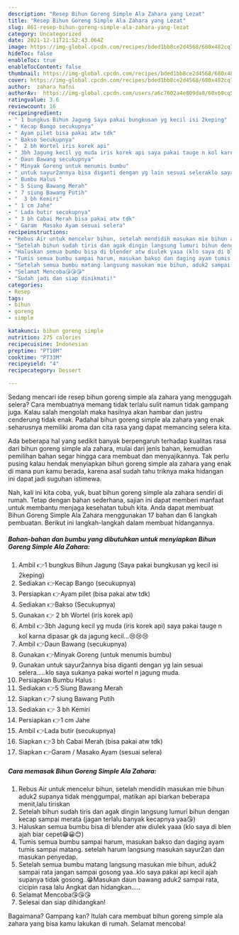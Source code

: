```yaml
---
description: "Resep Bihun Goreng Simple Ala Zahara yang Lezat"
title: "Resep Bihun Goreng Simple Ala Zahara yang Lezat"
slug: 861-resep-bihun-goreng-simple-ala-zahara-yang-lezat
category: Uncategorized
date: 2021-12-11T21:52:43.064Z
image: https://img-global.cpcdn.com/recipes/bded1bb8ce2d4568/680x482cq70/bihun-goreng-simple-ala-zahara-foto-resep-utama.jpg
hideToc: false
enableToc: true
enableTocContent: false
thumbnail: https://img-global.cpcdn.com/recipes/bded1bb8ce2d4568/680x482cq70/bihun-goreng-simple-ala-zahara-foto-resep-utama.jpg
cover: https://img-global.cpcdn.com/recipes/bded1bb8ce2d4568/680x482cq70/bihun-goreng-simple-ala-zahara-foto-resep-utama.jpg
author:  zahara hafni
authorAv:  https://img-global.cpcdn.com/users/a6c7602a4e809da8/60x60cq50/avatar.jpg
ratingvalue: 3.6
reviewcount: 16
recipeingredient:
- " 1 bungkus Bihun Jagung Saya pakai bungkusan yg kecil isi 2keping"
- " Kecap Bango secukupnya"
- " Ayam pilet bisa pakai atw tdk"
- " Bakso Secukupnya"
- "  2 bh Wortel iris korek api"
- " 3bh Jagung kecil yg muda iris korek api saya pakai tauge n kol karna dipasar gk da jagung kecil"
- " Daun Bawang secukupnya"
- " Minyak Goreng untuk menumis bumbu"
- " untuk sayur2annya bisa diganti dengan yg lain sesuai seleraklo saya sukanya pakai wortel n jagung muda"
- " Bumbu Halus "
- " 5 Siung Bawang Merah"
- " 7 siung Bawang Putih"
- "  3 bh Kemiri"
- " 1 cm Jahe"
- " Lada butir secukupnya"
- " 3 bh Cabai Merah bisa pakai atw tdk"
- " Garam  Masako Ayam sesuai selera"
recipeinstructions:
- "Rebus Air untuk mencelur bihun, setelah mendidih masukan mie bihun aduk2 supanya tidak menggumpal, matikan api biarkan beberapa menit,lalu tiriskan"
- "Setelah bihun sudah tiris dan agak dingin langsung lumuri bihun dengan kecap sampai merata (jagan terlalu banyak kecapnya yaa😘)"
- "Haluskan semua bumbu bisa di blender atw diulek yaaa (klo saya di blen ajah biar cepet😁😀😊)"
- "Tumis semua bumbu sampai harum, masukan bakso dan daging ayam tumis sampai matang. setelah harum langsung masukan sayur2an dan masukan penyedap."
- "Setelah semua bumbu matang langsung masukan mie bihun, aduk2 sampai rata jangan sampai gosong yaa..klo saya pakai api kecil ajah supanya tidak gosong..😁Masukan daun bawang aduk2 sampai rata, cicipin rasa lalu Angkat dan hidangkan....."
- "Selamat Mencoba😘😘😘"
- "Sudah jadi dan siap dinikmati!"
categories:
- Resep
tags:
- bihun
- goreng
- simple

katakunci: bihun goreng simple 
nutrition: 275 calories
recipecuisine: Indonesian
preptime: "PT10M"
cooktime: "PT33M"
recipeyield: "4"
recipecategory: Dessert

---
```



Sedang mencari ide resep bihun goreng simple ala zahara yang menggugah selera? Cara membuatnya memang tidak terlalu sulit namun tidak gampang juga. Kalau salah mengolah maka hasilnya akan hambar dan justru cenderung tidak enak. Padahal bihun goreng simple ala zahara yang enak seharusnya memiliki aroma dan cita rasa yang dapat memancing selera kita.




Ada beberapa hal yang sedikit banyak berpengaruh terhadap kualitas rasa dari bihun goreng simple ala zahara, mulai dari jenis bahan, kemudian pemilihan bahan segar hingga cara membuat dan menyajikannya. Tak perlu pusing kalau hendak menyiapkan bihun goreng simple ala zahara yang enak di mana pun kamu berada, karena asal sudah tahu triknya maka hidangan ini dapat jadi suguhan istimewa.


Nah, kali ini kita coba, yuk, buat bihun goreng simple ala zahara sendiri di rumah. Tetap dengan bahan sederhana, sajian ini dapat memberi manfaat untuk membantu menjaga kesehatan tubuh kita. Anda dapat membuat Bihun Goreng Simple Ala Zahara menggunakan 17 bahan dan 6 langkah pembuatan. Berikut ini langkah-langkah dalam membuat hidangannya.

<!--inarticleads1-->

##### Bahan-bahan dan bumbu yang dibutuhkan untuk menyiapkan Bihun Goreng Simple Ala Zahara:

1. Ambil  👉1 bungkus Bihun Jagung (Saya pakai bungkusan yg kecil isi 2keping)
1. Sediakan  👉Kecap Bango (secukupnya)
1. Persiapkan  👉Ayam pilet (bisa pakai atw tdk)
1. Sediakan  👉Bakso (Secukupnya)
1. Gunakan  👉 2 bh Wortel (iris korek api)
1. Ambil  👉3bh Jagung kecil yg muda (iris korek api) saya pakai tauge n kol karna dipasar gk da jagung kecil...😢😢😢
1. Ambil  👉Daun Bawang (secukupnya)
1. Gunakan  👉Minyak Goreng (untuk menumis bumbu)
1. Gunakan  untuk sayur2annya bisa diganti dengan yg lain sesuai selera.....klo saya sukanya pakai wortel n jagung muda.
1. Persiapkan  Bumbu Halus :
1. Sediakan  👉5 Siung Bawang Merah
1. Siapkan  👉7 siung Bawang Putih
1. Sediakan  👉 3 bh Kemiri
1. Persiapkan  👉1 cm Jahe
1. Ambil  👉Lada butir (secukupnya)
1. Siapkan  👉3 bh Cabai Merah (bisa pakai atw tdk)
1. Siapkan  👉Garam / Masako Ayam (sesuai selera)




<!--inarticleads2-->

##### Cara memasak Bihun Goreng Simple Ala Zahara:

1. Rebus Air untuk mencelur bihun, setelah mendidih masukan mie bihun aduk2 supanya tidak menggumpal, matikan api biarkan beberapa menit,lalu tiriskan
1. Setelah bihun sudah tiris dan agak dingin langsung lumuri bihun dengan kecap sampai merata (jagan terlalu banyak kecapnya yaa😘)
1. Haluskan semua bumbu bisa di blender atw diulek yaaa (klo saya di blen ajah biar cepet😁😀😊)
1. Tumis semua bumbu sampai harum, masukan bakso dan daging ayam tumis sampai matang. setelah harum langsung masukan sayur2an dan masukan penyedap.
1. Setelah semua bumbu matang langsung masukan mie bihun, aduk2 sampai rata jangan sampai gosong yaa..klo saya pakai api kecil ajah supanya tidak gosong..😁Masukan daun bawang aduk2 sampai rata, cicipin rasa lalu Angkat dan hidangkan.....
1. Selamat Mencoba😘😘😘
1. Selesai dan siap dihidangkan!



Bagaimana? Gampang kan? Itulah cara membuat bihun goreng simple ala zahara yang bisa kamu lakukan di rumah. Selamat mencoba!
